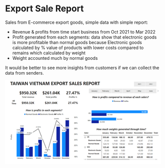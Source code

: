 # Export Sale Report

Sales from E-commerce export goods, simple data with simple report:
* Revenue & profits from time start business from Oct 2021 to Mar 2022
* Profit generated from each segments: data show that electronic goods is more profitable than normal goods because Electronic goods calculated by % value of products with lower costs compared to remains which calculated by weight
* Weight accounted much by normal goods

It would be better to see more insights from customers if we can collect the data from senders.
 
 ![alt text](sale-export-image.png)